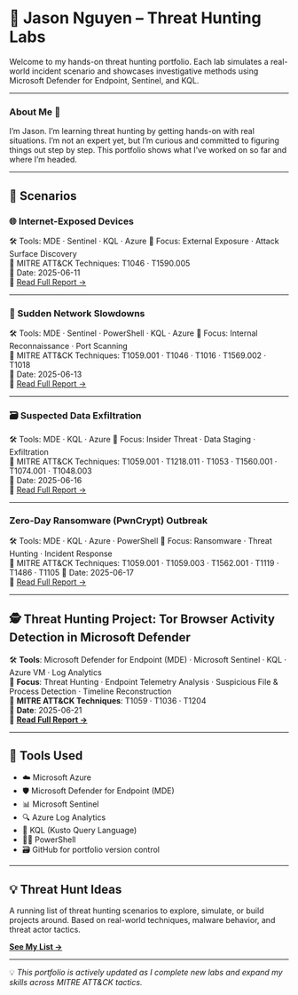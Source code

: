 # 🦉 Jason Nguyen – Threat Hunting Labs

Welcome to my hands-on threat hunting portfolio. Each lab simulates a real-world incident scenario and showcases investigative methods using Microsoft Defender for Endpoint, Sentinel, and KQL.

---

### About Me 👋

I’m Jason. I’m learning threat hunting by getting hands-on with real situations. I’m not an expert yet, but I’m curious and committed to figuring things out step by step. This portfolio shows what I’ve worked on so far and where I’m headed.


---

## 📁 Scenarios

### 🌐 Internet-Exposed Devices  
🛠️ Tools: MDE · Sentinel · KQL · Azure
🎯 Focus: External Exposure · Attack Surface Discovery  
🧠 MITRE ATT&CK Techniques: T1046 · T1590.005  
📅 Date: 2025-06-11  
📄 [Read Full Report →](internet-exposed-devices/Internet-exposed-devices.md)

---

### 🚨 Sudden Network Slowdowns  
🛠️ Tools: MDE · Sentinel · PowerShell · KQL · Azure
🎯 Focus: Internal Reconnaissance · Port Scanning  
🧠 MITRE ATT&CK Techniques: T1059.001 · T1046 · T1016 · T1569.002 · T1018  
📅 Date: 2025-06-13  
📄 [Read Full Report →](sudden-network-slowdowns/sudden-network-slowdowns.md)

---

### 🗃️ Suspected Data Exfiltration  
🛠️ Tools: MDE · KQL · Azure
🎯 Focus: Insider Threat · Data Staging · Exfiltration  
🧠 MITRE ATT&CK Techniques: T1059.001 · T1218.011 · T1053 · T1560.001 · T1074.001 · T1048.003  
📅 Date: 2025-06-16  
📄 [Read Full Report →](suspected-data-exfiltration/suspected-data-exfiltration.md)

---

### Zero-Day Ransomware (PwnCrypt) Outbreak
🛠️ Tools: MDE · KQL · Azure · PowerShell
🎯 Focus: Ransomware · Threat Hunting · Incident Response   
🧠 MITRE ATT&CK Techniques: T1059.001 · T1059.003 · T1562.001 · T1119 · T1486 · T1105
📅 Date: 2025-06-17  
📄 [Read Full Report →](pwncrypt-ransomware/pwncrypt-ransomware.md)

---

## 🕵️ Threat Hunting Project: Tor Browser Activity Detection in Microsoft Defender

🛠️ **Tools**: Microsoft Defender for Endpoint (MDE) · Microsoft Sentinel · KQL · Azure VM · Log Analytics  
🎯 **Focus**: Threat Hunting · Endpoint Telemetry Analysis · Suspicious File & Process Detection · Timeline Reconstruction  
🧠 **MITRE ATT&CK Techniques**: T1059 · T1036 · T1204  
📅 **Date**: 2025-06-21  
📄 **[Read Full Report →](https://github.com/jason-p-nguyen/threat-hunting-projects/tree/main/tor_usage)**

---

## 🧰 Tools Used

- ☁️ Microsoft Azure
- 🛡️ Microsoft Defender for Endpoint (MDE)  
- 📊 Microsoft Sentinel  
- 🔍 Azure Log Analytics  
- 💬 KQL (Kusto Query Language)  
- 🧑‍💻 PowerShell  
- 🗃️ GitHub for portfolio version control

---

## 💡 Threat Hunt Ideas

A running list of threat hunting scenarios to explore, simulate, or build projects around. Based on real-world techniques, malware behavior, and threat actor tactics.

**[See My List →](threat-hunt-ideas.md)**

---

💡 *This portfolio is actively updated as I complete new labs and expand my skills across MITRE ATT&CK tactics.*

